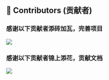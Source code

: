 ﻿---
home: true
heroImage: /icon.png
heroHeight: 800
heroText: WebApiClient
tagline: 高性能高可扩展性的声明式http客户端库
actions:
  - text: 快速开始 💡
    link: /guide/
    type: primary
  - text: Nuget安装
    link: /reference/nuget
    type: default
  - text: 旧版文档
    link: /old/
    type: default
  - text: 支持我们
    link: /reference/donate
    type: default
features:
  - title: 语义化声明
    details: ⛳ 客户端的开发，只需语义化的声明接口
  - title: 多样序列化
    details: 🛠 支持json、xml、form等序列化和其它自定义序列化方式
  - title: 裁剪与AOT
    details: 🤖 支持.NET8的代码完全裁剪和AOT发布。
  - title: 面向切面
    details: 🎉 支持多种拦截器、过滤器、日志、重试、缓存自定义等功能
  - title: 语法分析
    details: 🤔 提供接口声明的语法分析与提示，帮助开发者声明接口时避免使用不当的语法
  - title: 快速接入
    details: 🔒 支持OAuth2与token管理扩展包，方便实现身份认证和授权
  - title: 自动代码
    details: 💻 支持将本地或远程OpenApi文档解析生成WebApiClientCore接口代码的dotnet tool，简化接口声明的工作量
  - title: 性能强劲
    details: 🚀 在BenchmarkDotNet中，各种请求下性能和分配2.X倍领先于同类产品Refit  
footer: MIT Licensed | Copyright © WebApiClient.
---
## 👯 Contributors (贡献者)

### 感谢以下贡献者添砖加瓦，完善项目

<a href="https://contributors-img.web.app/image?repo=dotnetcore/WebApiClient">
  <img src="https://contributors-img.web.app/image?repo=dotnetcore/WebApiClient" />
</a>

### 感谢以下贡献者锦上添花，贡献文档

<a href="https://contributors-img.web.app/image?repo=WebApiClient/WebApiClientWiki">
  <img src="https://contributors-img.web.app/image?repo=WebApiClient/WebApiClientWiki" />
</a>
